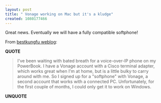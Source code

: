 ```yaml
---
layout: post
title: " Vonage working on Mac but it's a kludge"
created: 1080177466
---
```

Great news.  Eventually we will have a fully compatible softphone!

From <a href="http://www.bestkungfu.com/archive/?id=449">bestkungfu weblog</a>:
<p><strong>QUOTE</strong></p><blockquote>I've been waiting with bated breath for a voice-over-IP phone on my PowerBook. I have a Vonage account with a Cisco terminal adapter, which works great when I'm at home, but is a little bulky to carry around with me. So I signed up for a "softphone" with Vonage, a second account that works with a connected PC. Unfortunately, for the first couple of months, I could only get it to work on Windows.</blockquote><p><strong>UNQUOTE</strong></p>

